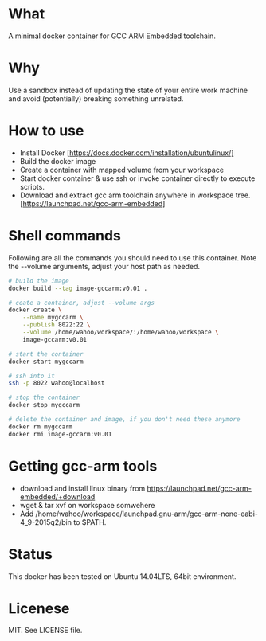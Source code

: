 # What
A minimal docker container for GCC ARM Embedded toolchain.

# Why
Use a sandbox instead of updating the state of your entire work machine and avoid (potentially) breaking something unrelated.

# How to use
  * Install Docker [https://docs.docker.com/installation/ubuntulinux/]
  * Build the docker image
  * Create a container with mapped volume from your workspace
  * Start docker container & use ssh or invoke container directly to execute scripts.
  * Download and extract gcc arm toolchain anywhere in workspace tree. [https://launchpad.net/gcc-arm-embedded]

# Shell commands
Following are all the commands you should need to use this container. Note the --volume arguments, adjust your host path as needed.

```bash
# build the image
docker build --tag image-gccarm:v0.01 .

# ceate a container, adjust --volume args
docker create \
    --name mygccarm \
    --publish 8022:22 \
    --volume /home/wahoo/workspace/:/home/wahoo/workspace \
    image-gccarm:v0.01

# start the container
docker start mygccarm

# ssh into it
ssh -p 8022 wahoo@localhost

# stop the container
docker stop mygccarm

# delete the container and image, if you don't need these anymore
docker rm mygccarm
docker rmi image-gccarm:v0.01
```

# Getting gcc-arm tools
  * download and install linux binary from https://launchpad.net/gcc-arm-embedded/+download
  * wget & tar xvf on workspace somwehere
  * Add /home/wahoo/workspace/launchpad.gnu-arm/gcc-arm-none-eabi-4_9-2015q2/bin to $PATH.

# Status
This docker has been tested on Ubuntu 14.04LTS, 64bit environment.

# Licenese
MIT. See LICENSE file.

